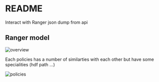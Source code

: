 # README

Interact with Ranger json dump from api

## Ranger model

![overview](img/ranger-general.png)

Each policies has a number of similarties with each other but have some specialities (hdf path ...)

![policies](img/ranger-policies.png)

